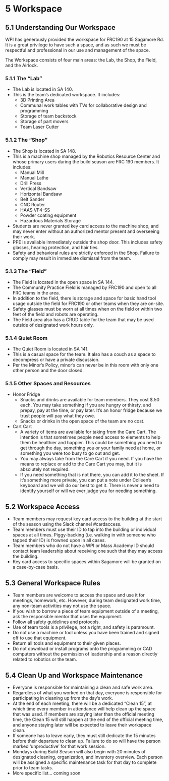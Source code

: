 # 5 Workspace 

## 5.1 Understanding Our Workspace
WPI has generously provided the workspace for FRC190 at 15 Sagamore Rd.  It is a great privilege to have such a space, and as such we must be respectful and professional in our use and management of the space.  

The Workspace consists of four main areas: the Lab, the Shop, the Field, and the Airlock.

### 5.1.1 The “Lab”
* The Lab is located in SA 140.  
* This is the team’s dedicated workspace.  It includes:
  * 3D Printing Area
  * Communal work tables with TVs for collaborative design and programming
  * Storage of team backstock 
  * Storage of part movers 
  * Team Laser Cutter
### 5.1.2 The “Shop”
  * The Shop is located in SA 148.
  * This is a machine shop managed by the Robotics Resource Center and whose primary users during the build season are FRC 190 members.  It includes:
    * Manual Mill
    * Manual Lathe
    * Drill Press
    * Vertical Bandsaw
    * Horizontal Bandsaw
    * Belt Sander
    * CNC Router
    * HAAS VF4-SS
    * Powder coating equipment
    * Hazardous Materials Storage
* Students are never granted key card access to the machine shop, and may never enter without an authorized mentor present and overseeing their work.  
* PPE is available immediately outside the shop door.  This includes safety glasses, hearing protection, and hair ties.
* Safety and behavioral rules are strictly enforced in the Shop.  Failure to comply may result in immediate dismissal from the team.  

### 5.1.3 The “Field”
* The Field is located in the open space in SA 144.
* The Community Practice Field is managed by FRC190 and open to all FRC teams in the area.
* In addition to the field, there is storage and space for basic hand tool usage outside the field for FRC190 or other teams when they are on-site.
* Safety glasses must be worn at all times when on the field or within two feet of the field and robots are operating.  
* The Field area also has a CRUD table for the team that may be used outside of designated work hours only.  

### 5.1.4 Quiet Room
* The Quiet Room is located in SA 141.
* This is a casual space for the team.  It also has a couch as a space to decompress or have a private discussion.
* Per the Minor’s Policy, minor’s can never be in this room with only one other person and the door closed.

### 5.1.5 Other Spaces and Resources  
* Honor Fridge
  * Snacks and drinks are available for team members.  They cost $.50 each.  You may take something if you are hungry or thirsty, and prepay, pay at the time, or pay later.  It’s an honor fridge because we trust people will pay what they owe.
  * Snacks or drinks in the open space of the team are no cost.
* Cart Cart
  * A variety of items are available for taking from the Care Cart.  The intention is that sometimes people need access to elements to help them be healthier and happier.  This could be something you need to get through the day, something you or your family need at home, or something you were too busy to go out and get.
  * You may always take from the Care Cart if you need.   If you have the means to replace or add to the Care Cart you may, but it is absolutely not required.
  * If you need something that is not there, you can add it to the sheet.  If it’s something more private, you can put a note under Colleen’s keyboard and we will do our best to get it.  There is never a need to identify yourself or will we ever judge you for needing something.  

## 5.2 Workspace Access
* Team members may request key card access to the building at the start of the season using the Slack channel #cardaccess.  
* Team members must use their ID to tap into the building or individual spaces at all times.  Piggy-backing (i.e. walking in with someone who tapped their ID) is frowned upon in all cases.
* Team members who do not have a WPI or Mass Academy ID should contact team leadership about receiving one such that they may access the building.
* Key card access to specific spaces within Sagamore will be granted on a case-by-case basis.

## 5.3 General Workspace Rules
* Team members are welcome to access the space and use it for meetings, homework, etc.  However, during team designated work time, any non-team activities may not use the space.
* If you wish to borrow a piece of team equipment outside of a meeting, ask the responsible mentor that uses the equipment. 
* Follow all safety guidelines and protocols. 
* Use of team tools is a privilege, not a right, and safety is paramount. 
* Do not use a machine or tool unless you have been trained and signed off to use that equipment. 
* Return all tools and equipment to their given places. 
* Do not download or install programs onto the programming or CAD computers without the permission of leadership and a reason directly related to robotics or the team.

## 5.4 Clean Up and Workspace Maintenance
* Everyone is responsible for maintaining a clean and safe work area.
* Regardless of what you worked on that day, everyone is responsible for participating in cleaning up from the day’s work.
* At the end of each meeting, there will be a dedicated “Clean 15”, at which time every member in attendance will help clean up the space that was used. If members are staying later than the official meeting time, the Clean 15 will still happen at the end of the official meeting time, and anyone staying later will be expected to leave their workspace clean.
* If someone has to leave early, they must still dedicate the 15 minutes before their departure to clean up.  Failure to do so will have the person marked ‘unproductive’ for that work session.
* Mondays during Build Season will also begin with 20 minutes of designated cleaning, organization, and inventory overview.  Each person will be assigned a specific maintenance task for that day to complete prior to team tasks.
* More specific list…  coming soon
